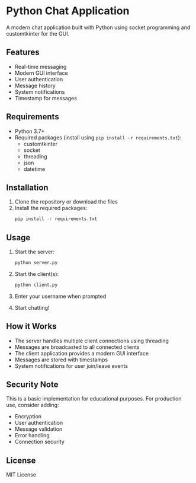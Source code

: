 # Python Chat Application

A modern chat application built with Python using socket programming and customtkinter for the GUI.

## Features

- Real-time messaging
- Modern GUI interface
- User authentication
- Message history
- System notifications
- Timestamp for messages

## Requirements

- Python 3.7+
- Required packages (install using `pip install -r requirements.txt`):
  - customtkinter
  - socket
  - threading
  - json
  - datetime

## Installation

1. Clone the repository or download the files
2. Install the required packages:
   ```bash
   pip install -r requirements.txt
   ```

## Usage

1. Start the server:
   ```bash
   python server.py
   ```

2. Start the client(s):
   ```bash
   python client.py
   ```

3. Enter your username when prompted
4. Start chatting!

## How it Works

- The server handles multiple client connections using threading
- Messages are broadcasted to all connected clients
- The client application provides a modern GUI interface
- Messages are stored with timestamps
- System notifications for user join/leave events

## Security Note

This is a basic implementation for educational purposes. For production use, consider adding:
- Encryption
- User authentication
- Message validation
- Error handling
- Connection security

## License

MIT License 
